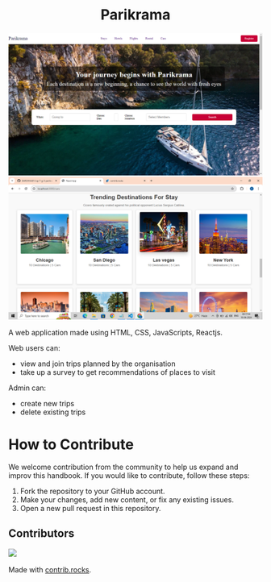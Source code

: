 <div align="center">
	<h1>Parikrama</h1>
    <img src="./image-readme/Screenshot (170).png" height="50%" width="100%">
    <img src="./image-readme/Screenshot (171).png" height="50%" width="100%">
    
</div>

A web application made using HTML, CSS, JavaScripts, Reactjs.	


Web users can:
* view and join trips planned by the organisation
* take up a survey to get recommendations of places to visit

Admin can:
* create new trips
* delete existing trips

# How to Contribute

We welcome contribution from the community to help us expand and improv this handbook. If you would like to contribute, follow these steps:

1. Fork the repository to your GitHub account.
2. Make your changes, add new content, or fix any existing issues.
3. Open a new pull request in this repository.

## Contributors
<a href="https://github.com/Tejasvini-Wavge/icp-7-g-3-parikrama-project/graphs/contributors">
  <img src="https://contrib.rocks/image?repo=Tejasvini-Wavge/icp-7-g-3-parikrama-project" />
</a>

Made with [contrib.rocks](https://contrib.rocks).